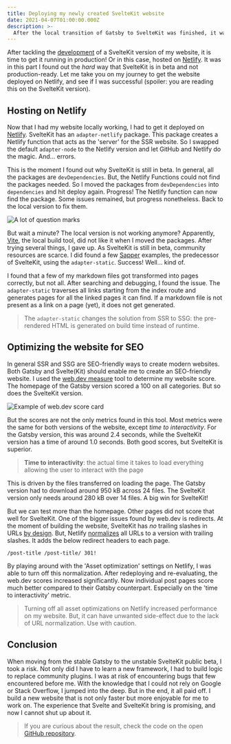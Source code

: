 ```yaml
---
title: Deploying my newly created SvelteKit website
date: 2021-04-07T01:00:00.000Z
description: >-
  After the local transition of Gatsby to SvelteKit was finished, it was time to get the website live! But did I manage to get it there?
---
```


After tackling the [development](/writing/journey-from-gatsby-to-sveltekit-development) of a SvelteKit version of my website, it is time to get it running in production! Or in this case, hosted on [Netlify](https://www.netlify.com). It was in this part I found out the _hard_ way that SvelteKit is in beta and not production-ready. Let me take you on my journey to get the website deployed on Netlify, and see if I was successful (spoiler: you are reading this on the SvelteKit version).

## Hosting on Netlify

Now that I had my website locally working, I had to get it deployed on [Netlify](https://www.netlify.com). SvelteKit has an `adapter-netlify` package. This package creates a Netlify function that acts as the 'server' for the SSR website. So I swapped the default `adapter-node` to the Netlify version and let GitHub and Netlify do the magic. And... errors.

This is the moment I found out why SvelteKit is still in beta. In general, all the packages are `devDependencies`. But, the Netlify Functions could not find the packages needed. So I moved the packages from `devDependencies` into `dependencies` and hit deploy again. Progress! The Netlify function can now find the package. Some issues remained, but progress nonetheless. Back to the local version to fix them.

![A lot of question marks](/img/questions.png)

But wait a minute? The local version is not working anymore? Apparently, [Vite](https://vitejs.dev), the local build tool, did not like it when I moved the packages. After trying several things, I gave up. As SvelteKit is still in beta, community resources are scarce. I did found a few [Sapper](https://sapper.svelte.dev) examples, the predecessor of SvelteKit, using the `adapter-static`. Success! Well... kind of.

I found that a few of my markdown files got transformed into pages correctly, but not all. After searching and debugging, I found the issue. The `adapter-static` traverses all links starting from the index route and generates pages for all the linked pages it can find. If a markdown file is not present as a link on a page (yet), it does not get generated.

> The `adapter-static` changes the solution from SSR to SSG: the pre-rendered HTML is generated on build time instead of runtime.

## Optimizing the website for SEO

In general SSR and SSG are SEO-friendly ways to create modern websites. Both Gatsby and Svelte(Kit) should enable me to create an SEO-friendly website. I used the [web.dev measure](https://web.dev/measure/) tool to determine my website score. The homepage of the Gatsby version scored a 100 on all categories. But so does the SvelteKit version.

![Example of web.dev score card](/img/webdev-score.png 'Example of web.dev score card')

But the scores are not the only metrics found in this tool. Most metrics were the same for both versions of the website, except _time to interactivity_. For the Gatsby version, this was around 2.4 seconds, while the SvelteKit version has a time of around 1.0 seconds. Both good scores, but SvelteKit is superior.

> **Time to interactivity**: the actual time it takes to load everything allowing the user to interact with the page

This is driven by the files transferred on loading the page. The Gatsby version had to download around 950 kB across 24 files. The SvelteKit version only needs around 280 kB over 14 files. A big win for SvelteKit!

But we can test more than the homepage. Other pages did not score that well for SvelteKit. One of the bigger issues found by web.dev is redirects. At the moment of building the website, SvelteKit has _no_ trailing slashes in URLs [by design](https://github.com/sveltejs/kit/issues/192). But, Netlify [normalizes](https://docs.netlify.com/routing/redirects/redirect-options/#trailing-slash) all URLs to a version with trailing slashes. It adds the below redirect headers to each page.

```
/post-title /post-title/ 301!
```

By playing around with the 'Asset optimization' settings on Netlify, I was able to turn off this normalization. After redeploying and re-evaluating, the web.dev scores increased significantly. Now individual post pages score much better compared to their Gatsby counterpart. Especially on the 'time to interactivity' metric.

> Turning off all asset optimizations on Netlify increased performance on my website. But, it can have unwanted side-effect due to the lack of URL normalization. Use with caution.

## Conclusion

When moving from the stable Gatsby to the unstable SvelteKit public beta, I took a risk. Not only did I have to learn a new framework, I had to build logic to replace community plugins. I was at risk of encountering bugs that few encountered before me. With the knowledge that I could not rely on Google or Stack Overflow, I jumped into the deep. But in the end, it all paid off. I build a new website that is not only faster but more enjoyable for me to work on. The experience that Svelte and SvelteKit bring is promising, and now I cannot shut up about it.

> If you are curious about the result, check the code on the open [GitHub repository](https://github.com/kevtiq/crinkles.io).

